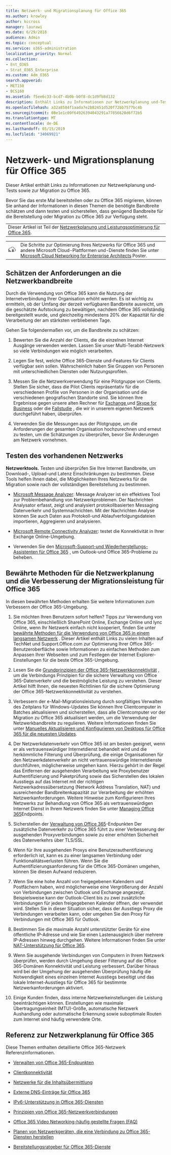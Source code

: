 ```yaml
---
title: Netzwerk- und Migrationsplanung für Office 365
ms.author: krowley
author: kccross
manager: laurawi
ms.date: 6/29/2018
audience: Admin
ms.topic: conceptual
ms.service: o365-administration
localization_priority: Normal
ms.collection:
- Ent_O365
- Strat_O365_Enterprise
ms.custom: Adm_O365
search.appverid:
- MET150
- BCS160
ms.assetid: f5ee6c33-bcd7-4b0b-b0f8-dc1d9fb8d132
description: Enthält Links zu Informationen zur Netzwerkplanung und-Tests sowie zur Migration zu Office 365.
ms.openlocfilehash: a32a8584f1aada7e2b82451d520f72bb7577bc4b
ms.sourcegitcommit: 08e1e1c09f64926394043291a77856620d6f72b5
ms.translationtype: MT
ms.contentlocale: de-DE
ms.lasthandoff: 05/15/2019
ms.locfileid: "34069921"
---
```

# <a name="network-and-migration-planning-for-office-365"></a>Netzwerk- und Migrationsplanung für Office 365

Dieser Artikel enthält Links zu Informationen zur Netzwerkplanung und-Tests sowie zur Migration zu Office 365.
  
Bevor Sie das erste Mal bereitstellen oder zu Office 365 migrieren, können Sie anhand der Informationen in diesen Themen die benötigte Bandbreite schätzen und dann testen und sicherstellen, dass genügend Bandbreite für die Bereitstellung oder Migration zu Office 365 zur Verfügung steht.

||
|:-----|
| Dieser Artikel ist Teil der [Netzwerkplanung und Leistungsoptimierung für Office 365](https://aka.ms/tune).|

|||
|:-----|:-----|
|![Weitere Informationen finden Sie unter Microsoft Cloud Networking for Enterprise Architects Poster](media/3094be9f-2407-4fa5-896d-aa66ef7b9bb9.png)|Die Schritte zur Optimierung Ihres Netzwerks für Office 365 und andere Microsoft Cloud-Plattformen und-Dienste finden Sie unter [Microsoft Cloud Networking for Enterprise Architects](https://aka.ms/cloudarchnetworking) Poster. |
   
## <a name="estimate-network-bandwidth-requirements"></a>Schätzen der Anforderungen an die Netzwerkbandbreite
<a name="EstimateBandwidthRequirements"> </a>

Durch die Verwendung von Office 365 kann die Nutzung der Internetverbindung Ihrer Organisation erhöht werden. Es ist wichtig zu ermitteln, ob der Umfang der derzeit verfügbaren Bandbreite ausreicht, um die geschätzte Aufstockung zu bewältigen, nachdem Office 365 vollständig bereitgestellt wurde, und gleichzeitig mindestens 20% der Kapazität für die Verarbeitung der am stärksten verbliebenen Tage.
  
Gehen Sie folgendermaßen vor, um die Bandbreite zu schätzen:
  
1. Bewerten Sie die Anzahl der Clients, die die einzelnen Internet Ausgänge verwenden werden. Lassen Sie unser Multi-Terabit-Netzwerk so viele Verbindungen wie möglich verarbeiten. 
    
2. Legen Sie fest, welche Office 365-Dienste und-Features für Clients verfügbar sein sollen. Wahrscheinlich haben Sie Gruppen von Personen mit unterschiedlichen Diensten oder Nutzungsprofilen.
    
3. Messen Sie die Netzwerkverwendung für eine Pilotgruppe von Clients. Stellen Sie sicher, dass die Pilot Clients repräsentativ für die verschiedenen Profile von Personen in der Organisation und die verschiedenen geografischen Standorte sind. Sie können Ihre Ergebnisse gegen unsere alten Rechner für [Exchange ](https://go.microsoft.com/fwlink/p/?LinkId=321550)und [Skype for Business](https://go.microsoft.com/fwlink/p/?LinkId=321551) oder die [Fallstudie](https://www.microsoft.com/itshowcase/Article/Content/631/Optimizing-network-performance-for-Microsoft-Office-365) , die wir in unserem eigenen Netzwerk durchgeführt haben, überprüfen. 
    
4. Verwenden Sie die Messungen aus der Pilotgruppe, um die Anforderungen der gesamten Organisation hochzurechnen und erneut zu testen, um die Schätzungen zu überprüfen, bevor Sie Änderungen am Netzwerk vornehmen.
    
## <a name="test-your-existing-network"></a>Testen des vorhandenen Netzwerks
<a name="calculators"> </a>

 **Netzwerktools.** Testen und überprüfen Sie Ihre Internet Bandbreite, um Download-, Upload-und Latenz Einschränkungen zu bestimmen. Diese Tools helfen Ihnen dabei, die Möglichkeiten Ihres Netzwerks für die Migration sowie nach der vollständigen Bereitstellung zu bestimmen. 
  
- [Microsoft Message Analyzer](https://technet.microsoft.com/library/jj649776.aspx): Message Analyzer ist ein effektives Tool zur Problembehandlung von Netzwerkproblemen. Der Nachrichten Analysator erfasst, zeigt und analysiert protokollbasierten Messaging Datenverkehr und Systemnachrichten. Mit der Nachrichten Analyse können Sie auch Daten aus Protokoll-und Ablaufverfolgungsdateien importieren, Aggregieren und analysieren.
    
- [Microsoft Remote Connectivity Analyzer](https://go.microsoft.com/fwlink/p/?LinkId=517243): testet die Konnektivität in Ihrer Exchange Online-Umgebung.
    
- Verwenden Sie den [Microsoft-Support-und Wiederherstellungs-Assistenten für Office 365](https://diagnostics.office.com/#/Download?env=SOC) , um Outlook-und Office 365-Probleme zu beheben. 
    
## <a name="best-practices-for-network-planning-and-improving-migration-performance-for-office-365"></a>Bewährte Methoden für die Netzwerkplanung und die Verbesserung der Migrationsleistung für Office 365
<a name="BestPractices"> </a>

In diesen bewährten Methoden erhalten Sie weitere Informationen zum Verbessern der Office 365-Umgebung.
  
1. Sie möchten Ihren Benutzern sofort helfen? Tipps zur Verwendung von Office 365, einschließlich SharePoint Online, Exchange Online und lync Online, wenn Ihr Netzwerk einfach nicht kooperiert, finden Sie unter [bewährte Methoden für die Verwendung von Office 365 in einem langsamen Netzwerk](https://support.office.com/article/fd16c8d2-4799-4c39-8fd7-045f06640166) . Dieser Artikel enthält Links zu vielen Inhalten auf TechNet und Support.Office.com zur Optimierung Ihrer Office 365-Benutzeroberfläche sowie Informationen zu einfachen Methoden zum Anpassen Ihrer Webseiten und zum Festlegen der Internet Explorer-Einstellungen für die beste Office 365-Umgebung. 
    
2. Lesen Sie die [Grundprinzipien der Office 365-Netzwerkkonnektivität](https://aka.ms/o365networkingprinciples) , um die Verbindungs Prinzipien für die sichere Verwaltung von Office 365-Datenverkehr und die bestmögliche Leistung zu verstehen. Dieser Artikel hilft Ihnen, die neuesten Richtlinien für die sichere Optimierung der Office 365-Netzwerkkonnektivität zu verstehen. 
    
3. Verbessern der e-Mail-Migrationsleistung durch sorgfältiges Verwalten des Zeitplans für Windows-Updates Sie können Ihre Clientcomputer in Batches aktualisieren und sicherstellen, dass alle Clientcomputer vor der Migration zu Office 365 aktualisiert werden, um die Verwendung der Netzwerkbandbreite zu regulieren. Weitere Informationen finden Sie unter [Manuelles Aktualisieren und Konfigurieren von Desktops für Office 365 für die neuesten Updates](https://support.microsoft.com/gp/office-2013-365-update).
    
4. Der Netzwerkdatenverkehr von Office 365 ist am besten geeignet, wenn er als vertrauenswürdiger Internetdienst behandelt wird und die herkömmliche Filterung und Überprüfung, die einige Organisationen für den Netzwerkdatenverkehr an nicht vertrauenswürdige Internetdienste durchführen, möglicherweise umgehen kann. Hierzu gehört in der Regel das Entfernen der ausgehenden Verarbeitung wie Proxybenutzer Authentifizierung und Paketprüfung sowie das Sicherstellen des lokalen Ausstiegs auf das Internet mit der richtigen Netzwerkadressübersetzung (Network Address Translation, NAT) und ausreichender Bandbreitenkapazität zur Verarbeitung der erhöhten Netzwerkanforderungen. Weitere Hinweise zum Konfigurieren Ihres Netzwerks zur Behandlung von Office 365 als vertrauenswürdigen Internet Dienst in Ihrem Netzwerk finden Sie unter [Managing Office 365](https://support.office.com/article/99cab9d4-ef59-4207-9f2b-3728eb46bf9a)Endpoints.
    
1. Sicherstellen der [Verwaltung von Office 365](https://support.office.com/article/99cab9d4-ef59-4207-9f2b-3728eb46bf9a)-Endpunkten Der zusätzliche Datenverkehr zu Office 365 führt zu einer Verbesserung der ausgehenden Proxyverbindungen sowie zu einer erhöhten Sicherheit des Datenverkehrs über TLS/SSL.
    
2. Wenn für Ihre ausgehenden Proxys eine Benutzerauthentifizierung erforderlich ist, kann es zu einer langsamen Verbindung oder Funktionalitätsverlusten führen. Wenn Sie die Authentifizierungsanforderung für die Office 365-Domänen umgehen, können Sie diesen Aufwand reduzieren.
    
3. Wenn Sie eine hohe Anzahl von freigegebenen Kalendern und Postfächern haben, wird möglicherweise eine Vergrößerung der Anzahl von Verbindungen zwischen Outlook und Exchange angezeigt. Beispielsweise kann der Outlook-Client bis zu zwei zusätzliche Verbindungen für jeden freigegebenen Kalender öffnen, der verwendet wird. Stellen Sie in dieser Situation sicher, dass der Ausstiegs Proxy die Verbindungen verarbeiten kann, oder umgehen Sie den Proxy für Verbindungen mit Office 365 für Outlook.
    
4. Bestimmen Sie die maximale Anzahl unterstützter Geräte für eine öffentliche IP-Adresse und wie Sie einen Lastenausgleich über mehrere IP-Adressen hinweg durchgehen. Weitere Informationen finden Sie unter [NAT-Unterstützung für Office 365](nat-support-with-office-365.md).
    
5. Wenn Sie ausgehende Verbindungen von Computern in Ihrem Netzwerk überprüfen, werden durch Umgehung dieser Filterung auf die Office 365-Domänen Konnektivität und Leistung verbessert. Darüber hinaus wird bei der Umgehung der ausgehenden Überprüfung häufig die Notwendigkeit eines einzelnen Internet Ausstiegs beseitigt und das lokale Internet-Ausstiegs für Office 365 für bestimmte Netzwerkanforderungen aktiviert.
    
6. Einige Kunden finden, dass interne Netzwerkeinstellungen die Leistung beeinträchtigen können. Einstellungen wie maximale Übertragungseinheit (MTU)-Größe, automatische Netzwerk Aushandlung oder automatische Erkennung sowie suboptimale Routen zum Internet sind häufig verwendete Orte.
    
## <a name="network-planning-reference-for-office-365"></a>Referenz zur Netzwerkplanung für Office 365
<a name="NetReference"> </a>

Diese Themen enthalten detaillierte Office 365-Netzwerk Referenzinformationen.
  
- [Verwalten von Office 365-Endpunkten](https://support.office.com/article/99cab9d4-ef59-4207-9f2b-3728eb46bf9a)
    
- [Clientkonnektivität](client-connectivity.md)
    
- [Netzwerke für die Inhaltsübermittlung](content-delivery-networks.md)
    
- [Externe DNS-Einträge für Office 365](external-domain-name-system-records.md)
    
- [IPv6-Unterstützung in Office 365-Diensten](ipv6-support.md)
    
- [Prinzipien von Office 365-Netzwerkverbindungen](https://aka.ms/o365networkingprinciples)
    
- [Office 365 Video Networking-häufig gestellte Fragen (FAQ)](office-365-video-networking-faq.md)
    
- [Planen von Netzwerkgeräten, die eine Verbindung zu Office 365-Diensten herstellen](plan-for-network-devices.md)
    
- [Bereitstellungsratgeber für Office 365-Dienste](deployment-advisors-for-office-365.md)
    

